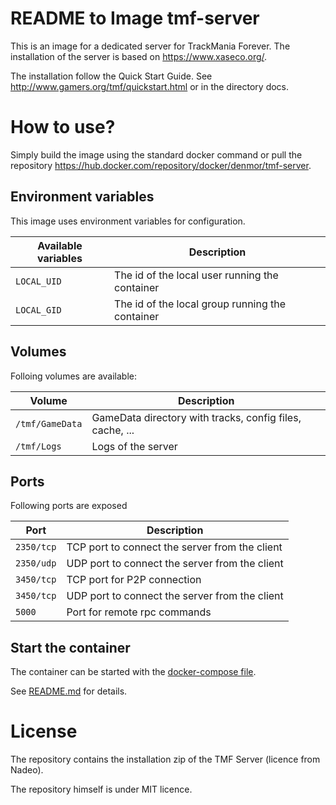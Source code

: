 README to Image tmf-server
===

This is an image for a dedicated server for TrackMania Forever. The installation of the
server is based on https://www.xaseco.org/.

The installation follow the Quick Start Guide. See http://www.gamers.org/tmf/quickstart.html or in
the directory docs.


# How to use?

Simply build the image using the standard docker command or pull the repository https://hub.docker.com/repository/docker/denmor/tmf-server.


## Environment variables

This image uses environment variables for configuration.

|Available variables  |Description                                         |
|---------------------|----------------------------------------------------|
|`LOCAL_UID`          | The id of the local user running the container     |
|`LOCAL_GID`          | The id of the local group running the container    |

## Volumes

Folloing volumes are available:

|Volume          |Description                                               |
|----------------|----------------------------------------------------------|
|`/tmf/GameData` | GameData directory with tracks, config files, cache, ... |
|`/tmf/Logs`     | Logs of the server                                       |


## Ports

Following ports are exposed

|Port       |Description                                               |
|-----------|----------------------------------------------------------|
|`2350/tcp` | TCP port to connect the server from the client           |
|`2350/udp` | UDP port to connect the server from the client           |
|`3450/tcp` | TCP port for P2P connection                              |
|`3450/tcp` | UDP port to connect the server from the client           |
|`5000`     | Port for remote rpc commands                             |


## Start the container

The container can be started with the [docker-compose file](../docker-compose_tmf_alone.yml).

See [README.md](../README.md) for details.


# License

The repository contains the installation zip of the TMF Server (licence from Nadeo).

The repository himself is under MIT licence.
